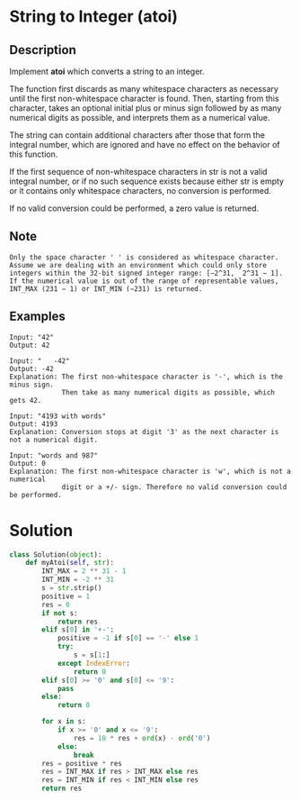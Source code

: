 # String to Integer (atoi)

## Description
Implement **atoi** which converts a string to an integer.

The function first discards as many whitespace characters as necessary until the first non-whitespace character is found. Then, starting from this character, takes an optional initial plus or minus sign followed by as many numerical digits as possible, and interprets them as a numerical value.

The string can contain additional characters after those that form the integral number, which are ignored and have no effect on the behavior of this function.

If the first sequence of non-whitespace characters in str is not a valid integral number, or if no such sequence exists because either str is empty or it contains only whitespace characters, no conversion is performed.

If no valid conversion could be performed, a zero value is returned.

## Note

```
Only the space character ' ' is considered as whitespace character.
Assume we are dealing with an environment which could only store integers within the 32-bit signed integer range: [−2^31,  2^31 − 1]. 
If the numerical value is out of the range of representable values, INT_MAX (231 − 1) or INT_MIN (−231) is returned.
```

## Examples
```
Input: "42"
Output: 42
```
```
Input: "   -42"
Output: -42
Explanation: The first non-whitespace character is '-', which is the minus sign.
             Then take as many numerical digits as possible, which gets 42.
```
```
Input: "4193 with words"
Output: 4193
Explanation: Conversion stops at digit '3' as the next character is not a numerical digit.
```

```
Input: "words and 987"
Output: 0
Explanation: The first non-whitespace character is 'w', which is not a numerical 
             digit or a +/- sign. Therefore no valid conversion could be performed.
```

# Solution

```python
class Solution(object):
    def myAtoi(self, str):
        INT_MAX = 2 ** 31 - 1
        INT_MIN = -2 ** 31
        s = str.strip()
        positive = 1
        res = 0
        if not s:
            return res
        elif s[0] in '+-':
            positive = -1 if s[0] == '-' else 1
            try:
                s = s[1:]
            except IndexError:
                return 0
        elif s[0] >= '0' and s[0] <= '9':
            pass
        else:
            return 0

        for x in s:
            if x >= '0' and x <= '9':
                res = 10 * res + ord(x) - ord('0')
            else:
                break
        res = positive * res
        res = INT_MAX if res > INT_MAX else res
        res = INT_MIN if res < INT_MIN else res
        return res
            

```
